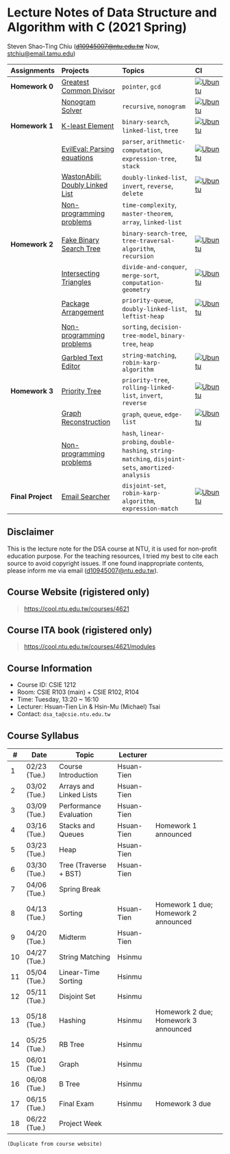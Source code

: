 # Lecture Notes of Data Structure and Algorithm with C (2021 Spring)

Steven Shao-Ting Chiu  (~~d10945007@ntu.edu.tw~~ Now, stchiu@email.tamu.edu)


| Assignments | Projects | Topics |CI|
| :--- | :--- | :--- |:---|
|**Homework 0**| [Greatest Common Divisor](https://github.com/stevengogogo/GreatestCommonDivisor) | `pointer`, `gcd` |[![Ubuntu](https://github.com/stevengogogo/GreatestCommonDivisor/actions/workflows/ci.yml/badge.svg)](https://github.com/stevengogogo/GreatestCommonDivisor/actions/workflows/ci.yml)|
|  | [Nonogram Solver](https://github.com/stevengogogo/NonogramSolver) | `recursive`, `nonogram` |[![Ubuntu](https://github.com/stevengogogo/NonogramSolver/actions/workflows/ci.yml/badge.svg)](https://github.com/stevengogogo/NonogramSolver/actions/workflows/ci.yml)|
|**Homework 1**| [K-least Element](https://github.com/stevengogogo/DSA-KLeastElement) | `binary-search`, `linked-list`, `tree` |[![Ubuntu](https://github.com/stevengogogo/DSA-KLeastElement/actions/workflows/ci.yml/badge.svg)](https://github.com/stevengogogo/DSA-KLeastElement/actions/workflows/ci.yml)|
|  | [EvilEval: Parsing equations](https://github.com/stevengogogo/DSA-EvilEval) | `parser`, `arithmetic-computation`, `expression-tree`, `stack` |[![Ubuntu](https://github.com/stevengogogo/DSA-EvilEval/actions/workflows/ci.yml/badge.svg)](https://github.com/stevengogogo/DSA-EvilEval/actions/workflows/ci.yml)|
|  | [WastonAbili: Doubly Linked List](https://github.com/stevengogogo/DSA-WastonAbili) | `doubly-linked-list`, `invert`, `reverse`, `delete` |[![Ubuntu](https://github.com/stevengogogo/DSA-WastonAbili/actions/workflows/ci.yml/badge.svg)](https://github.com/stevengogogo/DSA-WastonAbili/actions/workflows/ci.yml)|
|  | [Non-programming problems](https://hackmd.io/@stevenchiu/rkVYzeOUu) | `time-complexity`, `master-theorem`, `array`, `linked-list` ||
|**Homework 2**| [Fake Binary Search Tree](https://github.com/stevengogogo/DSA_FakeBinarySearchTree/) | `binary-search-tree`, `tree-traversal-algorithm`, `recursion` |[![Ubuntu](https://github.com/stevengogogo/DSA_FakeBinarySearchTree/actions/workflows/ci.yml/badge.svg)](https://github.com/stevengogogo/DSA_FakeBinarySearchTree/actions/workflows/ci.yml)|
|  | [Intersecting Triangles](https://github.com/stevengogogo/DSA_IntersectingTriangles/) | `divide-and-conquer`, `merge-sort`, `computation-geometry` |[![Ubuntu](https://github.com/stevengogogo/DSA_IntersectingTriangles/actions/workflows/ci.yml/badge.svg)](https://github.com/stevengogogo/DSA_IntersectingTriangles/actions/workflows/ci.yml)|
|  | [Package Arrangement](https://github.com/stevengogogo/DSA_PackageArrangement/) | `priority-queue`, `doubly-linked-list`, `leftist-heap` |[![Ubuntu](https://github.com/stevengogogo/DSA_PackageArrangement/actions/workflows/ci.yml/badge.svg)](https://github.com/stevengogogo/DSA_PackageArrangement/actions/workflows/ci.yml)|
|  | [Non-programming problems](https://hackmd.io/@stevenchiu/ByB5JxdIu) | `sorting`, `decision-tree-model`, `binary-tree`, `heap` ||
|| [Garbled Text Editor](https://github.com/stevengogogo/DSA_GarbledTextFilter) | `string-matching`, `robin-karp-algorithm` |[![Ubuntu](https://github.com/stevengogogo/GreatestCommonDivisor/actions/workflows/ci.yml/badge.svg)](https://github.com/stevengogogo/GreatestCommonDivisor/actions/workflows/ci.yml)|
|**Homework 3**| [Priority Tree](https://github.com/stevengogogo/DSA_PriorityTree) | `priority-tree`, `rolling-linked-list`, `invert`, `reverse` |[![Ubuntu](https://github.com/stevengogogo/DSA_PriorityTree/actions/workflows/ci.yml/badge.svg)](https://github.com/stevengogogo/DSA_PriorityTree/actions/workflows/ci.yml)|
|  | [Graph Reconstruction](https://github.com/stevengogogo/DSA_GraphReconstruction) | `graph`, `queue`, `edge-list` |[![Ubuntu](https://github.com/stevengogogo/DSA_GraphReconstruction/actions/workflows/ci.yml/badge.svg)](https://github.com/stevengogogo/DSA_GraphReconstruction/actions/workflows/ci.yml)|
|  | [Non-programming problems](https://hackmd.io/JZUhv-byTRqV46cumxZ9Xw)| `hash`, `linear-probing`, `double-hashing`, `string-matching`, `disjoint-sets`, `amortized-analysis` ||
|**Final Project**| [Email Searcher](https://github.com/stevengogogo/DSA_EmailSearcher/tree/main) | `disjoint-set`, `robin-karp-algorithm`, `expression-match` |[![Ubuntu](https://github.com/stevengogogo/DSA_EmailSearcher/actions/workflows/ci.yml/badge.svg)](https://github.com/stevengogogo/DSA_EmailSearcher/actions/workflows/ci.yml)|


## Disclaimer

This is the lecture note for the DSA course at NTU, it is used for non-profit education purpose. For the teaching resources, I tried my best to cite each source to avoid copyright issues. If one found inappropriate contents, please inform me via email (d10945007@ntu.edu.tw). 

## Course Website (rigistered only)

>  https://cool.ntu.edu.tw/courses/4621

## Course ITA book (rigistered only)
> https://cool.ntu.edu.tw/courses/4621/modules


## Course Information

- Course ID: CSIE 1212
- Room: CSIE R103 (main) + CSIE R102, R104
- Time: Tuesday, 13:20 ~ 16:10
- Lecturer: Hsuan-Tien Lin & Hsin-Mu (Michael) Tsai 
- Contact: `dsa_ta@csie.ntu.edu.tw`


## Course Syllabus

|#|Date|Topic|Lecturer||
|--- |--- |--- |--- |--- |
|1|02/23 (Tue.)|Course Introduction|Hsuan-Tien||
|2|03/02 (Tue.)|Arrays and Linked Lists|Hsuan-Tien||
|3|03/09 (Tue.)|Performance Evaluation|Hsuan-Tien||
|4|03/16 (Tue.)|Stacks and Queues|Hsuan-Tien|Homework 1 announced|
|5|03/23 (Tue.)|Heap|Hsuan-Tien||
|6|03/30 (Tue.)|Tree (Traverse + BST)|Hsuan-Tien||
|7|04/06 (Tue.)|Spring Break|||
|8|04/13 (Tue.)|Sorting|Hsuan-Tien|Homework 1 due; Homework 2 announced|
|9|04/20 (Tue.)|Midterm|Hsuan-Tien||
|10|04/27 (Tue.)|String Matching|Hsinmu||
|11|05/04 (Tue.)|Linear-Time Sorting|Hsinmu||
|12|05/11 (Tue.)|Disjoint Set|Hsinmu||
|13|05/18 (Tue.)|Hashing|Hsinmu|Homework 2 due; Homework 3 announced|
|14|05/25 (Tue.)|RB Tree|Hsinmu||
|15|06/01 (Tue.)|Graph|Hsinmu||
|16|06/08 (Tue.)|B Tree|Hsinmu||
|17|06/15 (Tue.)|Final Exam|Hsinmu|Homework 3 due|
|18|06/22 (Tue.)|Project Week|||

`(Duplicate from course website)`


